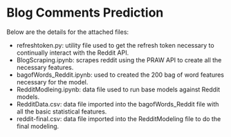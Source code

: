 # Blog Comments Prediction

Below are the details for the attached files:
* refreshtoken.py: utility file used to get the refresh token necessary to continually interact with the Reddit API.
* BlogScraping.ipynb: scrapes reddit using the PRAW API to create all the necessary features.
* bagofWords_Reddit.ipynb: used to created the 200 bag of word features necessary for the model.
* RedditModleing.ipynb: data file used to run base models against Reddit models.
* RedditData.csv: data file imported into the bagofWords_Reddit file with all the basic statistical features.
* reddit-final.csv: data file imported into the RedditModeling file to do the final modeling.
